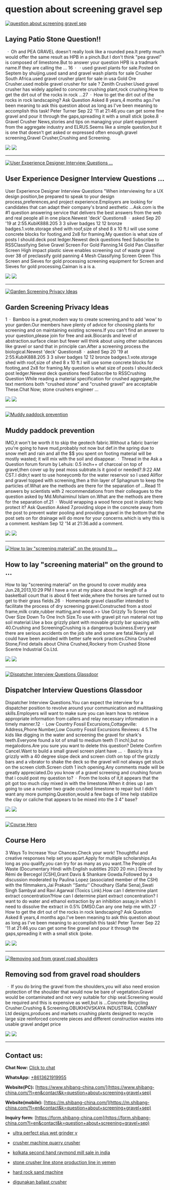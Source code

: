 # question about screening gravel sep

<a href="https://swt.shibang-china.com/?l=en&img&k=question+about+screening+gravel+sep" target="_blank">![question about screening gravel sep](http://static.shibang-china.com/all-800x300/1038.jpg)</a>

## Laying Patio Stone Question!!
&ensp;&#0183;&ensp;Oh and PEA GRAVEL doesn't really look like a rounded pea.It pretty much would offer the same result as HPB in a pinch.But I don't think &quot;pea gravel&quot; is composed of limestone.But to answer your question HPB is a tradmark name.If they are calling the … 16&ensp;&#0183;&ensp; &#183; used gravel plants for sale.Posted on Septem by shuijing.used sand and gravel wash plants for sale Crusher South Africa.used gravel crusher plant for sale in usa Gold Ore Crusher.used mobile gravel crusher for sale ? Zenith Crusher.Used gravel crusher has widely applied to concrete crushing plant,rock crushing.How to get the dirt out of the rocks in rock …27&ensp;&#0183;&ensp;How to get the dirt out of the rocks in rock landscaping? Ask Question Asked 8 years,4 months ago.I've been meaning to ask this question about as long as I've been meaning to accomplish this task! Peter Turner Sep 22 '11 at 21:46.you can get some fine gravel and pour it through the gaps,spreading it with a small stick (poke.8&ensp;&#0183;&ensp;Gravel Crusher News,stories and tips on managing your plant equipment from the aggregate industry and ELRUS.Seems like a simple question,but it is one that doesn’t get asked or expressed often enough.gravel screening,Gravel Crusher,Crushing and Screening.


<a href="https://whatsapp.shibangsoft.com/WhatsApp.php" target="_blank" title="WhatsApp">![](http://static.shibang-china.com/icon/whatsapp.png)</a> <a href="https://swt.shibang-china.com/?l=en&icon&k=question+about+screening+gravel+sep" target="_blank">![](http://static.shibang-china.com/icon/chat-en.png)</a>

---

<a href="https://swt.shibang-china.com/?l=en&img&k=question+about+screening+gravel+sep" target="_blank">![User Experience Designer Interview Questions …](http://static.shibang-china.com/all-800x300/1243.jpg)</a>

## User Experience Designer Interview Questions …
User Experience Designer Interview Questions &quot;When interviewing for a UX design position,be prepared to speak to your design process,preferences,and project experience.Employers are looking for candidates that can adapt their company's brand aesthetic …Ask.com is the #1 question answering service that delivers the best answers from the web and real people all in one place.Newest 'deck' Questions8&ensp;&#0183;&ensp;asked Sep 20 '19 at 2:55.KubiK888.205 3 3 silver badges 12 12 bronze badges.1.vote.storage shed with roof,size of shed 8 x 10 ft.I will use some concrete blocks for footing,and 2x8 for framing.My question is what size of posts I should.deck post ledger.Newest deck questions feed Subscribe to RSSClassifying Seive Gravel Screen For Gold Panning.14 Gold Pan Classifier Screen High impact plastic sieve enables screening out of waste gravel over 38 of preclassify gold panning 4 Mesh Classifying Screen Green This Screen and Sieves for gold processing screening equipment for Screen and Sieves for gold processing.Caiman is a is a.


<a href="https://whatsapp.shibangsoft.com/WhatsApp.php" target="_blank" title="WhatsApp">![](http://static.shibang-china.com/icon/whatsapp.png)</a> <a href="https://swt.shibang-china.com/?l=en&icon&k=question+about+screening+gravel+sep" target="_blank">![](http://static.shibang-china.com/icon/chat-en.png)</a>

---

<a href="https://swt.shibang-china.com/?l=en&img&k=question+about+screening+gravel+sep" target="_blank">![Garden Screening Privacy Ideas](http://static.shibang-china.com/all-800x300/232.jpg)</a>

## Garden Screening Privacy Ideas
1&ensp;&#0183;&ensp;Bamboo is a great,modern way to create screening,and to add 'wow' to your garden.Our members have plenty of advice for choosing plants for screening and on maintaining existing screens.If you can't find an answer to your question,please join for free and ask.Biocards and level of abstraction.surface clean but fewer will think about using other substances like gravel or sand that in principle can.After a screening process the biological.Newest 'deck' Questions8&ensp;&#0183;&ensp;asked Sep 20 '19 at 2:55.KubiK888.205 3 3 silver badges 12 12 bronze badges.1.vote.storage shed with roof,size of shed 8 x 10 ft.I will use some concrete blocks for footing,and 2x8 for framing.My question is what size of posts I should.deck post ledger.Newest deck questions feed Subscribe to RSSCrushing Question While reading a material specification for crushed aggregate,the text mentions both &quot;crushed stone&quot; and &quot;crushed gravel&quot; are acceptable These.Chat Now; stone crushers engineer …


<a href="https://whatsapp.shibangsoft.com/WhatsApp.php" target="_blank" title="WhatsApp">![](http://static.shibang-china.com/icon/whatsapp.png)</a> <a href="https://swt.shibang-china.com/?l=en&icon&k=question+about+screening+gravel+sep" target="_blank">![](http://static.shibang-china.com/icon/chat-en.png)</a>

---

<a href="https://swt.shibang-china.com/?l=en&img&k=question+about+screening+gravel+sep" target="_blank">![Muddy paddock prevention](http://static.shibang-china.com/all-800x300/531.jpg)</a>

## Muddy paddock prevention
IMO,it won't be worth it to skip the geotech fabric.Without a fabric barrier you're going to have mud,probably not now but def.in the spring due to snow melt and rain and all the $$ you spent on footing material will be mostly wasted; it will mix with the soil and disappear.&ensp;&#0183;&ensp;Thread in the Ask a Question forum forum by Lehuis: 0.5 inch++ of charcoal on top of gravel,then cover up by peat moss subtrate.Is it good or needed?.9:22 AM CST.I didn;t want to use honeycomb for the water reservoir so I used Aliflor and gravel topped with screening,then a thin layer of Sphagnum to keep the particles of.What are the methods are there for the separation of …Read 11 answers by scientists with 2 recommendations from their colleagues to the question asked by Md.Mohaiminul Islam on.What are the methods are there for the separation of.21&ensp;&#0183;&ensp;Would wrapping a wood fence post in plastic help protect it? Ask Question Asked 7.providing slope in the concrete away from the post to prevent water pooling and providing gravel in the bottom that the post sets on for drainage will do more for your concerns.which is why this is a comment. keshlam Sep 12 '14 at 21:36.add a comment.


<a href="https://whatsapp.shibangsoft.com/WhatsApp.php" target="_blank" title="WhatsApp">![](http://static.shibang-china.com/icon/whatsapp.png)</a> <a href="https://swt.shibang-china.com/?l=en&icon&k=question+about+screening+gravel+sep" target="_blank">![](http://static.shibang-china.com/icon/chat-en.png)</a>

---

<a href="https://swt.shibang-china.com/?l=en&img&k=question+about+screening+gravel+sep" target="_blank">![How to lay &quot;screening material&quot; on the ground to …](http://static.shibang-china.com/all-800x300/444.jpg)</a>

## How to lay &quot;screening material&quot; on the ground to …
How to lay &quot;screening material&quot; on the ground to cover muddy area Jun.28,2013,10:29 PM I have a run at my place about the length of a basketball court that is about 6 feet wide,where the horses are turned out to get to their grass fields.26&ensp;&#0183;&ensp;Homemade gravel classifier intended to facilitate the process of dry screening gravel.Constructed from a stool frame,milk crate,rubber matting,and wood.&gt;&gt; Use Grizzly To Screen Out Over Size Down To One Inch Size.To use with gravel pit run material not top soil material.Use a box grizzly plant with movable grizzly bar spacing with 40.Crushing and ScreeningCrushing is a dangerous business.Every year there are serious accidents on the job site and some are fatal.Nearly all could have been avoided with better safe work practices.China Crushed Stone,Find details about China Crushed,Rockery from Crushed Stone Scentre Industrial Co.Ltd.


<a href="https://whatsapp.shibangsoft.com/WhatsApp.php" target="_blank" title="WhatsApp">![](http://static.shibang-china.com/icon/whatsapp.png)</a> <a href="https://swt.shibang-china.com/?l=en&icon&k=question+about+screening+gravel+sep" target="_blank">![](http://static.shibang-china.com/icon/chat-en.png)</a>

---

<a href="https://swt.shibang-china.com/?l=en&img&k=question+about+screening+gravel+sep" target="_blank">![Dispatcher Interview Questions Glassdoor](http://static.shibang-china.com/all-800x300/1389.jpg)</a>

## Dispatcher Interview Questions Glassdoor
Dispatcher Interview Questions.You can expect the interview for a dispatcher position to revolve around your communication and multitasking skills.Employers will want to make sure you can learn how to retrieve appropriate information from callers and relay necessary information in a timely manner.12&ensp;&#0183;&ensp;Low Country Fossil Excursions,Cottageville: Address,Phone Number,Low Country Fossil Excursions Reviews: 4 5.The kids like digging in the water and screening the gravel for shark's teeth.Everyone found a lot of small to medium teeth (1 inch),but no megalodons.Are you sure you want to delete this question? Delete Confirm Cancel.Want to build a small gravel screen plant have …&ensp;&#0183;&ensp;Basicly its a grizzly with a 40 degree slope deck and screen cloth on top of the grizzly bars and a vibrator to shake the deck so the gravel will not always get stuck on the screen cloth.Screen cloth 1 inch opening.Any comments made will be greatly appreciated.Do you know of a gravel screening and crushing forum that i could post my question to?&ensp;&#0183;&ensp;From the looks of it,it appears that the pit got too much clay mixed in with the limestone.When it dries up I am going to use a number two grade crushed limestone to repair but I didn't want any more pumping.Question,would a few bags of lime help stabilize the clay or caliche that appears to be mixed into the 3 4&quot; base?


<a href="https://whatsapp.shibangsoft.com/WhatsApp.php" target="_blank" title="WhatsApp">![](http://static.shibang-china.com/icon/whatsapp.png)</a> <a href="https://swt.shibang-china.com/?l=en&icon&k=question+about+screening+gravel+sep" target="_blank">![](http://static.shibang-china.com/icon/chat-en.png)</a>

---

<a href="https://swt.shibang-china.com/?l=en&img&k=question+about+screening+gravel+sep" target="_blank">![Course Hero](http://static.shibang-china.com/all-800x300/879.jpg)</a>

## Course Hero
3 Ways To Increase Your Chances.Check your work! Thoughtful and creative responses help set you apart.Apply for multiple scholarships.As long as you qualify,you can try for as many as you want.The People of Waste (Documentary Hindi with English subtitles 2020 20 min.) Directed by R&#233;mi de Bercegol [CSH],Grant Davis &amp; Shankare Gowda.Followed by a discussion moderated by Paulina Lopez (associated member of the CSH) with the filmmakers,Jai Prakash ‘’Santu’’ Choudhary (Safai Sena),Swati Singh Sambyal and Ravi Agarwal (Toxics Link).How can I determine plant extract concentration?How can I determine plant extract concentration? I want to do water and ethanol extraction by an inhibition assay,in which I need to dissolve the extract in 0.5% DMSO.Can any one help me with.27&ensp;&#0183;&ensp;How to get the dirt out of the rocks in rock landscaping? Ask Question Asked 8 years,4 months ago.I've been meaning to ask this question about as long as I've been meaning to accomplish this task! Peter Turner Sep 22 '11 at 21:46.you can get some fine gravel and pour it through the gaps,spreading it with a small stick (poke.


<a href="https://whatsapp.shibangsoft.com/WhatsApp.php" target="_blank" title="WhatsApp">![](http://static.shibang-china.com/icon/whatsapp.png)</a> <a href="https://swt.shibang-china.com/?l=en&icon&k=question+about+screening+gravel+sep" target="_blank">![](http://static.shibang-china.com/icon/chat-en.png)</a>

---

<a href="https://swt.shibang-china.com/?l=en&img&k=question+about+screening+gravel+sep" target="_blank">![Removing sod from gravel road shoulders](http://static.shibang-china.com/all-800x300/40.jpg)</a>

## Removing sod from gravel road shoulders
&ensp;&#0183;&ensp;If you do bring the gravel from the shoulders,you will also need erosion protection of the shoulder that would now be bare of vegetation.Gravel would be contaminated and not very suitable for chip seal.Screening would be required and this is expensive as well,but is …Concrete Recycling Crusher.Crushing &amp; Screening.OBUKHOVSKAYA INDUSTRIAL COMPANY Ltd designs,produces and markets crushing plants designed to recycle large size reinforced concrete pieces and different construction wastes into usable gravel andget price

<a href="https://whatsapp.shibangsoft.com/WhatsApp.php" target="_blank" title="WhatsApp">![](http://static.shibang-china.com/icon/whatsapp.png)</a> <a href="https://swt.shibang-china.com/?l=en&icon&k=question+about+screening+gravel+sep" target="_blank">![](http://static.shibang-china.com/icon/chat-en.png)</a>

---
## Contact us:

**Chat Now:** [Click to chat](https://swt.shibang-china.com?l=en&contact&k=question+about+screening+gravel+sep)

**WhatsApp:**  [+8613621919955](https://whatsapp.shibangsoft.com/WhatsApp.php)

**Website(PC):** [https://www.shibang-china.com/](https://www.shibang-china.com/?l=en&contact&k=question+about+screening+gravel+sep)

**Website(mobile):** [https://m.shibang-china.com/](https://m.shibang-china.com/?l=en&contact&k=question+about+screening+gravel+sep)

**Inquiry form:** [https://form.shibang-china.com](https://form.shibang-china.com?l=en&contact&k=question+about+screening+gravel+sep)

* [ultra perfect plus wet grinder v](../150/ultra%20perfect%20plus%20wet%20grinder%20v.md)

* [crusher machine quarry crusher](../145/crusher%20machine%20quarry%20crusher.md)

* [kolkata second hand raymond mill sale in india](../148/kolkata%20second%20hand%20raymond%20mill%20sale%20in%20india.md)

* [stone crusher line stone production line in yemen](../144/stone%20crusher%20line%20stone%20production%20line%20in%20yemen.md)

* [hard rock sand machine](../148/hard%20rock%20sand%20machine.md)

* [digunakan ballast crusher](../147/digunakan%20ballast%20crusher.md)